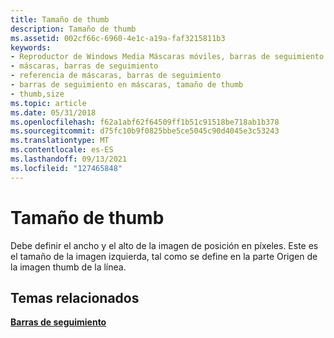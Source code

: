 ```yaml
---
title: Tamaño de thumb
description: Tamaño de thumb
ms.assetid: 002cf66c-6960-4e1c-a19a-faf3215811b3
keywords:
- Reproductor de Windows Media Máscaras móviles, barras de seguimiento
- máscaras, barras de seguimiento
- referencia de máscaras, barras de seguimiento
- barras de seguimiento en máscaras, tamaño de thumb
- thumb,size
ms.topic: article
ms.date: 05/31/2018
ms.openlocfilehash: f62a1abf62f64509ff1b51c91518be718ab1b378
ms.sourcegitcommit: d75fc10b9f0825bbe5ce5045c90d4045e3c53243
ms.translationtype: MT
ms.contentlocale: es-ES
ms.lasthandoff: 09/13/2021
ms.locfileid: "127465848"
---
```

# <a name="thumb-size"></a>Tamaño de thumb

Debe definir el ancho y el alto de la imagen de posición en píxeles. Este es el tamaño de la imagen izquierda, tal como se define en la parte Origen de la imagen thumb de la línea.

## <a name="related-topics"></a>Temas relacionados

<dl> <dt>

[**Barras de seguimiento**](trackbars.md)
</dt> </dl>

 

 




